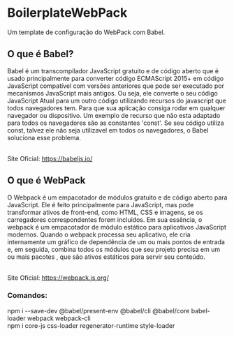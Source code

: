 # BoilerplateWebPack
Um template de configuração do WebPack com Babel.

<h2>O que é Babel?</h2>
<p> 
  Babel é um transcompilador JavaScript gratuito e de código aberto que é usado principalmente para converter código ECMAScript 2015+ em código JavaScript 
  compatível com versões anteriores que pode ser executado por mecanismos JavaScript mais antigos.
  Ou seja, ele converte o seu código JavaScript Atual para um outro código utilizando recursos do javascript que todos navegadores tem. Para que sua aplicação consiga
  rodar em qualquer navegador ou dispositivo.
  Um exemplo de recurso que não esta adaptado para todos os navegadores são as constantes 'const'. Se seu código utiliza const, talvez ele não seja utilizavel em todos
  os navegadores, o Babel soluciona esse problema.
  
  <br>Site Oficial: https://babeljs.io/
</p>

<h2>O que é WebPack</h2>
<p>
  O Webpack é um empacotador de módulos gratuito e de código aberto para JavaScript. Ele é feito principalmente para JavaScript, mas pode transformar ativos de front-end,
  como HTML, CSS e imagens, se os carregadores correspondentes forem incluídos. Em sua essência, o webpack é um empacotador de módulo estático para aplicativos JavaScript
  modernos. Quando o webpack processa seu aplicativo, ele cria internamente um gráfico de dependência de um ou mais pontos de entrada e, em seguida, combina todos os 
  módulos que seu projeto precisa em um ou mais pacotes , que são ativos estáticos para servir seu conteúdo.
  
  <br>Site Oficial: https://webpack.js.org/
</p>


<h3>Comandos:</h3>
<p>
  npm i --save-dev @babel/present-env @babel/cli @babel/core babel-loader webpack webpack-cli<br>
  npm i core-js css-loader regenerator-runtime style-loader
</p>
